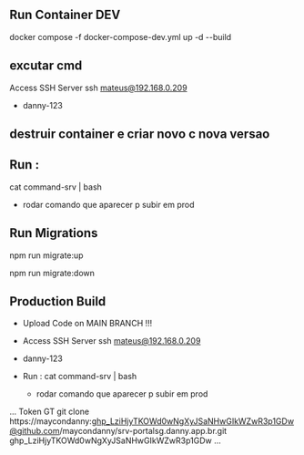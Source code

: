 ## Run Container DEV

docker compose -f docker-compose-dev.yml up -d --build

## excutar cmd
 Access SSH Server ssh mateus@192.168.0.209
- danny-123

## destruir container e criar novo c nova versao
## Run :
  cat command-srv | bash
  - rodar comando que aparecer p subir em prod

## Run Migrations
npm run migrate:up

npm run migrate:down

## Production Build

- Upload Code on MAIN BRANCH !!!
- Access SSH Server ssh mateus@192.168.0.209
- danny-123

- Run :
  cat command-srv | bash
  - rodar comando que aparecer p subir em prod

...
Token GT
git clone https://maycondanny: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@github.com/maycondanny/srv-portalsg.danny.app.br.git
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
...

